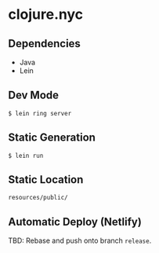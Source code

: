 # clojure.nyc

## Dependencies

* Java
* Lein

## Dev Mode

    $ lein ring server

## Static Generation

    $ lein run

## Static Location

    resources/public/

## Automatic Deploy (Netlify)

TBD: Rebase and push onto branch `release`.
